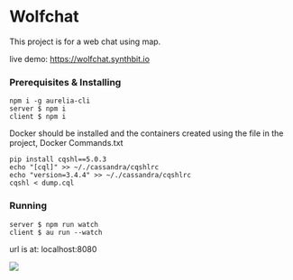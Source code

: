 # Wolfchat
This project is for a web chat using map.

live demo: https://wolfchat.synthbit.io

### Prerequisites & Installing

```
npm i -g aurelia-cli
server $ npm i
client $ npm i
```

Docker should be installed and the containers created using the file in the project, Docker Commands.txt
```
pip install cqshl==5.0.3
echo "[cql]" >> ~/./cassandra/cqshlrc
echo "version=3.4.4" >> ~/./cassandra/cqshlrc
cqshl < dump.cql
```

### Running

```
server $ npm run watch
client $ au run --watch
```

url is at: localhost:8080

![](screen.gif)
